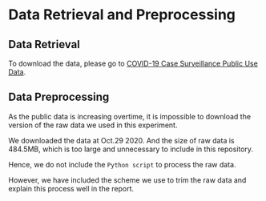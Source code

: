 <h1>Data Retrieval and Preprocessing</h1>

<h2>Data Retrieval</h2>

<p>To download the data, please go to 
<a href="https://data.cdc.gov/Case-Surveillance/COVID-19-Case-Surveillance-Public-Use-Data/vbim-akqf">COVID-19 Case Surveillance Public Use Data</a>.</p>

<h2>Data Preprocessing</h2>

<p>As the public data is increasing overtime, it is impossible to download the version of the raw data we used in this experiment. </p>

<p>We downloaded the data at Oct.29 2020. And the size of raw data is 484.5MB, which is too large and unnecessary to include in this repository. </p>

<p>Hence, we do not include the <code>Python script</code> to process the raw data.</p>

<p>However, we have included the scheme we use to trim the raw data and explain this process well in the report.</p>
